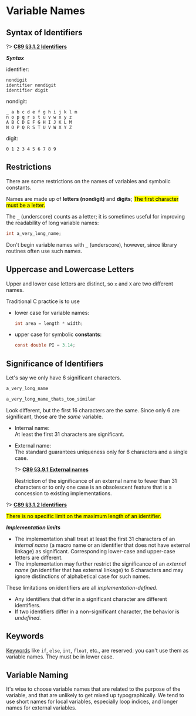 # Variable Names

## Syntax of Identifiers

<div class="alert-note">

?> **[C89 &sect;3.1.2 Identifiers][]**

***Syntax***

identifier:

```EBNF
nondigit
identifier nondigit
identifier digit
```

nondigit:

```text
_ a b c d e f g h i j k l m
n o p q r s t u v w x y z
A B C D E F G H I J K L M
N O P Q R S T U V W X Y Z
```

digit:

```text
0 1 2 3 4 5 6 7 8 9
```

</div>

## Restrictions

There are some restrictions on the names of variables and symbolic constants.

Names are made up of **letters (nondigit)** and **digits**; <mark>The first character must be a letter.</mark>

<div class="alert-example">

The `_` (underscore) counts as a letter; it is sometimes useful for improving the readability of long variable names:

```c
int a_very_long_name;
```

</div>

<div class="alert-attention">

Don't begin variable names with `_` (underscore), however, since library routines often use such names.

</div>

## Uppercase and Lowercase Letters

Upper and lower case letters are distinct, so `x` and `X` are two different names.

Traditional C practice is to use

- lower case for variable names:

    ```c
    int area = length * width;
    ```

- upper case for symbolic **constants**:

    ```c
    const double PI = 3.14;
    ```

## Significance of Identifiers

<div class="alert-example">

Let's say we only have 6 significant characters.

```c
a_very_long_name

a_very_long_name_thats_too_similar
```

Look different, but the first 16 characters are the same. Since only 6 are significant, those are the *same* variable.

</div>

- Internal name:  
    At least the first 31 characters are significant.

- External name:  
    The standard guarantees uniqueness only for 6 characters and a single case.

  <div class="alert-attention">

  ?> **[C89 &sect;3.9.1 External names][]**

    Restriction of the significance of an external name to fewer than 31 characters or to only one case is an obsolescent feature that is a concession to existing implementations.

  </div>

<div class="alert-note">

?> **[C89 &sect;3.1.2 Identifiers][]**

<mark>There is no specific limit on the maximum length of an identifier.</mark>

***Implementation limits***

- The implementation shall treat at least the first 31 characters of an *internal name* (a macro name or an identifier that does not have external linkage) as significant. Corresponding lower-case and upper-case letters are different.
- The implementation may further restrict the significance of an *external name* (an identifier that has external linkage) to 6 characters and may ignore distinctions of alphabetical case for such names.

These limitations on identifiers are all *implementation-defined*.

- Any identifiers that differ in a significant character are different identifiers.
- If two identifiers differ in a non-significant character, the behavior is *undefined*.

</div>

## Keywords

[Keywords][] like `if`, `else`, `int`, `float`, etc., are reserved: you can't use them as variable names. They must be in lower case.

[Keywords]: https://en.cppreference.com/w/c/keyword

## Variable Naming

It's wise to choose variable names that are related to the purpose of the variable, and that are unlikely to get mixed up typographically. We tend to use short names for local variables, especially loop indices, and longer names for external variables.

[C89 &sect;3.1.2 Identifiers]: https://port70.net/~nsz/c/c89/c89-draft.html#3.1.2
[C89 &sect;3.9.1 External names]: https://port70.net/~nsz/c/c89/c89-draft.html#3.9.1
